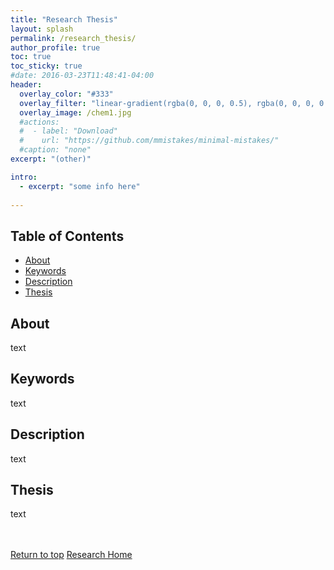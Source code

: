 ```yaml
---
title: "Research Thesis"
layout: splash
permalink: /research_thesis/
author_profile: true
toc: true
toc_sticky: true
#date: 2016-03-23T11:48:41-04:00
header:
  overlay_color: "#333"
  overlay_filter: "linear-gradient(rgba(0, 0, 0, 0.5), rgba(0, 0, 0, 0.5))"
  overlay_image: /chem1.jpg
  #actions:
  #  - label: "Download"
  #    url: "https://github.com/mmistakes/minimal-mistakes/"
  #caption: "none"
excerpt: "(other)"

intro: 
  - excerpt: "some info here"   
   
---
```


## Table of Contents
- [About](/research_thesis/#about)<br>
- [Keywords](/research_thesis/#keywords)  <br> 
- [Description](/research_thesis/#description) <br>
- [Thesis](/research_thesis/#thesis)  <br>


## About
text

## Keywords
text

## Description
text

## Thesis
text

<br><br>
[Return to top](/research_thesis/#table-of-contents)
[Research Home](/research/)
